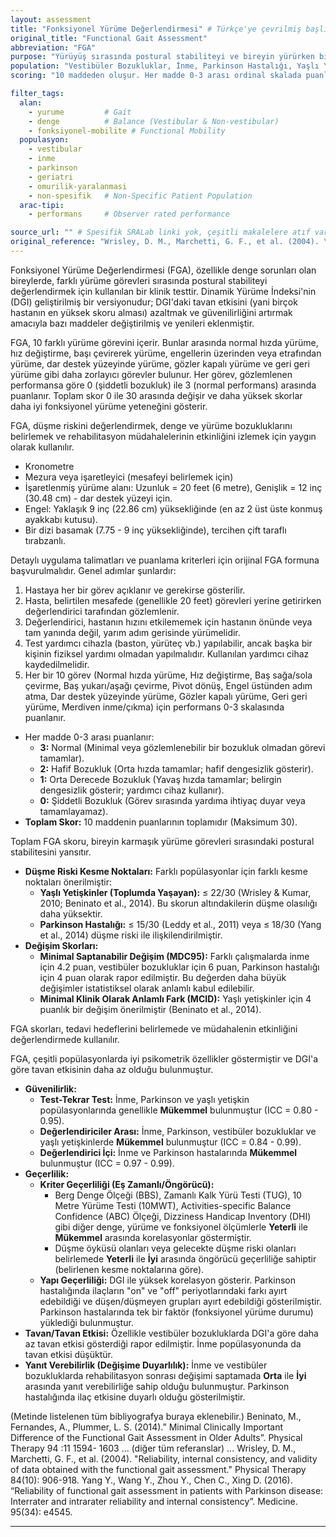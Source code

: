 ```yaml
---
layout: assessment
title: "Fonksiyonel Yürüme Değerlendirmesi" # Türkçe'ye çevrilmiş başlık
original_title: "Functional Gait Assessment"
abbreviation: "FGA"
purpose: "Yürüyüş sırasında postural stabiliteyi ve bireyin yürürken birden fazla motor görevi yerine getirme yeteneğini değerlendirir. Dinamik Yürüme İndeksi'nin (DGI) güvenilirliğini artırmak ve tavan etkisini azaltmak için geliştirilmiş bir modifikasyonudur."
population: "Vestibüler Bozukluklar, İnme, Parkinson Hastalığı, Yaşlı Yetişkinler, Omurilik Yaralanması (kısmi), Denge ve Yürüme Sorunları Olan Diğer Nörolojik Hastalar." # Metinde geçen popülasyonlar
scoring: "10 maddeden oluşur. Her madde 0-3 arası ordinal skalada puanlanır (0=şiddetli bozukluk, 3=normal). En yüksek toplam skor 30'dur."

filter_tags:
  alan:
    - yurume         # Gait
    - denge          # Balance (Vestibular & Non-vestibular)
    - fonksiyonel-mobilite # Functional Mobility
  populasyon:
    - vestibular
    - inme
    - parkinson
    - geriatri
    - omurilik-yaralanmasi
    - non-spesifik   # Non-Specific Patient Population
  arac-tipi:
    - performans     # Observer rated performance

source_url: "" # Spesifik SRALab linki yok, çeşitli makalelere atıf var.
original_reference: "Wrisley, D. M., Marchetti, G. F., et al. (2004). \"Reliability, internal consistency, and validity of data obtained with the functional gait assessment.\" Physical Therapy 84(10): 906-918." # Geliştirildiği ana makale.
---
```





Fonksiyonel Yürüme Değerlendirmesi (FGA), özellikle denge sorunları olan bireylerde, farklı yürüme görevleri sırasında postural stabiliteyi değerlendirmek için kullanılan bir klinik testtir. Dinamik Yürüme İndeksi'nin (DGI) geliştirilmiş bir versiyonudur; DGI'daki tavan etkisini (yani birçok hastanın en yüksek skoru alması) azaltmak ve güvenilirliğini artırmak amacıyla bazı maddeler değiştirilmiş ve yenileri eklenmiştir.

FGA, 10 farklı yürüme görevini içerir. Bunlar arasında normal hızda yürüme, hız değiştirme, başı çevirerek yürüme, engellerin üzerinden veya etrafından yürüme, dar destek yüzeyinde yürüme, gözler kapalı yürüme ve geri geri yürüme gibi daha zorlayıcı görevler bulunur. Her görev, gözlemlenen performansa göre 0 (şiddetli bozukluk) ile 3 (normal performans) arasında puanlanır. Toplam skor 0 ile 30 arasında değişir ve daha yüksek skorlar daha iyi fonksiyonel yürüme yeteneğini gösterir.

FGA, düşme riskini değerlendirmek, denge ve yürüme bozukluklarını belirlemek ve rehabilitasyon müdahalelerinin etkinliğini izlemek için yaygın olarak kullanılır.


*   Kronometre
*   Mezura veya işaretleyici (mesafeyi belirlemek için)
*   İşaretlenmiş yürüme alanı: Uzunluk = 20 feet (6 metre), Genişlik = 12 inç (30.48 cm) - dar destek yüzeyi için.
*   Engel: Yaklaşık 9 inç (22.86 cm) yüksekliğinde (en az 2 üst üste konmuş ayakkabı kutusu).
*   Bir dizi basamak (7.75 - 9 inç yüksekliğinde), tercihen çift taraflı tırabzanlı.


Detaylı uygulama talimatları ve puanlama kriterleri için orijinal FGA formuna başvurulmalıdır. Genel adımlar şunlardır:

1.  Hastaya her bir görev açıklanır ve gerekirse gösterilir.
2.  Hasta, belirtilen mesafede (genellikle 20 feet) görevleri yerine getirirken değerlendirici tarafından gözlemlenir.
3.  Değerlendirici, hastanın hızını etkilememek için hastanın önünde veya tam yanında değil, yarım adım gerisinde yürümelidir.
4.  Test yardımcı cihazla (baston, yürüteç vb.) yapılabilir, ancak başka bir kişinin fiziksel yardımı olmadan yapılmalıdır. Kullanılan yardımcı cihaz kaydedilmelidir.
5.  Her bir 10 görev (Normal hızda yürüme, Hız değiştirme, Baş sağa/sola çevirme, Baş yukarı/aşağı çevirme, Pivot dönüş, Engel üstünden adım atma, Dar destek yüzeyinde yürüme, Gözler kapalı yürüme, Geri geri yürüme, Merdiven inme/çıkma) için performans 0-3 skalasında puanlanır.


*   Her madde 0-3 arası puanlanır:
    *   **3:** Normal (Minimal veya gözlemlenebilir bir bozukluk olmadan görevi tamamlar).
    *   **2:** Hafif Bozukluk (Orta hızda tamamlar; hafif dengesizlik gösterir).
    *   **1:** Orta Derecede Bozukluk (Yavaş hızda tamamlar; belirgin dengesizlik gösterir; yardımcı cihaz kullanır).
    *   **0:** Şiddetli Bozukluk (Görev sırasında yardıma ihtiyaç duyar veya tamamlayamaz).
*   **Toplam Skor:** 10 maddenin puanlarının toplamıdır (Maksimum 30).


Toplam FGA skoru, bireyin karmaşık yürüme görevleri sırasındaki postural stabilitesini yansıtır.
*   **Düşme Riski Kesme Noktaları:** Farklı popülasyonlar için farklı kesme noktaları önerilmiştir:
    *   **Yaşlı Yetişkinler (Toplumda Yaşayan):** ≤ 22/30 (Wrisley & Kumar, 2010; Beninato et al., 2014). Bu skorun altındakilerin düşme olasılığı daha yüksektir.
    *   **Parkinson Hastalığı:** ≤ 15/30 (Leddy et al., 2011) veya ≤ 18/30 (Yang et al., 2014) düşme riski ile ilişkilendirilmiştir.
*   **Değişim Skorları:**
    *   **Minimal Saptanabilir Değişim (MDC95):** Farklı çalışmalarda inme için 4.2 puan, vestibüler bozukluklar için 6 puan, Parkinson hastalığı için 4 puan olarak rapor edilmiştir. Bu değerden daha büyük değişimler istatistiksel olarak anlamlı kabul edilebilir.
    *   **Minimal Klinik Olarak Anlamlı Fark (MCID):** Yaşlı yetişkinler için 4 puanlık bir değişim önerilmiştir (Beninato et al., 2014).

FGA skorları, tedavi hedeflerini belirlemede ve müdahalenin etkinliğini değerlendirmede kullanılır.


FGA, çeşitli popülasyonlarda iyi psikometrik özellikler göstermiştir ve DGI'a göre tavan etkisinin daha az olduğu bulunmuştur.

*   **Güvenilirlik:**
    *   **Test-Tekrar Test:** İnme, Parkinson ve yaşlı yetişkin popülasyonlarında genellikle **Mükemmel** bulunmuştur (ICC = 0.80 - 0.95).
    *   **Değerlendiriciler Arası:** İnme, Parkinson, vestibüler bozukluklar ve yaşlı yetişkinlerde **Mükemmel** bulunmuştur (ICC = 0.84 - 0.99).
    *   **Değerlendirici İçi:** İnme ve Parkinson hastalarında **Mükemmel** bulunmuştur (ICC = 0.97 - 0.99).
*   **Geçerlilik:**
    *   **Kriter Geçerliliği (Eş Zamanlı/Öngörücü):**
        *   Berg Denge Ölçeği (BBS), Zamanlı Kalk Yürü Testi (TUG), 10 Metre Yürüme Testi (10MWT), Activities-specific Balance Confidence (ABC) Ölçeği, Dizziness Handicap Inventory (DHI) gibi diğer denge, yürüme ve fonksiyonel ölçümlerle **Yeterli** ile **Mükemmel** arasında korelasyonlar göstermiştir.
        *   Düşme öyküsü olanları veya gelecekte düşme riski olanları belirlemede **Yeterli** ile **İyi** arasında öngörücü geçerliliğe sahiptir (belirlenen kesme noktalarına göre).
    *   **Yapı Geçerliliği:** DGI ile yüksek korelasyon gösterir. Parkinson hastalığında ilaçların "on" ve "off" periyotlarındaki farkı ayırt edebildiği ve düşen/düşmeyen grupları ayırt edebildiği gösterilmiştir. Parkinson hastalarında tek bir faktör (fonksiyonel yürüme durumu) yüklediği bulunmuştur.
*   **Tavan/Tavan Etkisi:** Özellikle vestibüler bozukluklarda DGI'a göre daha az tavan etkisi gösterdiği rapor edilmiştir. İnme popülasyonunda da tavan etkisi düşüktür.
*   **Yanıt Verebilirlik (Değişime Duyarlılık):** İnme ve vestibüler bozukluklarda rehabilitasyon sonrası değişimi saptamada **Orta** ile **İyi** arasında yanıt verebilirliğe sahip olduğu bulunmuştur. Parkinson hastalığında ilaç etkisine duyarlı olduğu gösterilmiştir.


(Metinde listelenen tüm bibliyografya buraya eklenebilir.)
Beninato, M., Fernandes, A., Plummer, L. S. (2014).” Minimal Clinically Important Difference of the Functional Gait Assessment in Older Adults”. Physical Therapy 94 :11 1594- 1603
... (diğer tüm referanslar) ...
Wrisley, D. M., Marchetti, G. F., et al. (2004). "Reliability, internal consistency, and validity of data obtained with the functional gait assessment." Physical Therapy 84(10): 906-918.
Yang Y., Wang Y., Zhou Y., Chen C., Xing D. (2016). “Reliability of functional gait assessment in patients with Parkinson disease: Interrater and intrarater reliability and internal consistency”. Medicine. 95(34): e4545.

---